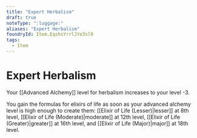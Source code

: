 ```yaml
---
title: "Expert Herbalism"
draft: true
noteType: ":luggage:"
aliases: "Expert Herbalism"
foundryId: Item.EqshsYrrlJYo3sl9
tags:
  - Item
---
```


# Expert Herbalism

Your [[Advanced Alchemy]] level for herbalism increases to your level -3.

You gain the formulas for elixirs of life as soon as your advanced alchemy level is high enough to create them: [[Elixir of Life (Lesser)|lesser]] at 8th level, [[Elixir of Life (Moderate)|moderate]] at 12th level, [[Elixir of Life (Greater)|greater]] at 16th level, and [[Elixir of Life (Major)|major]] at 18th level.
